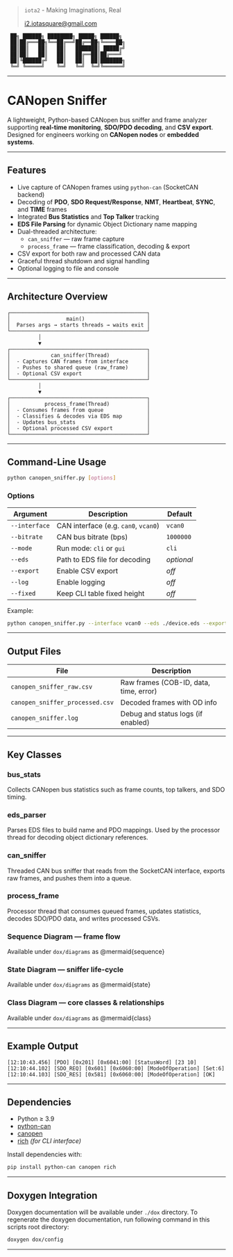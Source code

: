> `iota2` - Making Imaginations, Real
>
> <i2.iotasquare@gmail.com>


```
 ██╗ ██████╗ ████████╗ █████╗ ██████╗
 ██║██╔═══██╗╚══██╔══╝██╔══██╗╚════██╗
 ██║██║   ██║   ██║   ███████║ █████╔╝
 ██║██║   ██║   ██║   ██╔══██║██╔═══╝
 ██║╚██████╔╝   ██║   ██║  ██║███████╗
 ╚═╝ ╚═════╝    ╚═╝   ╚═╝  ╚═╝╚══════╝
```

---

# CANopen Sniffer

A lightweight, Python-based CANopen bus sniffer and frame analyzer supporting **real-time monitoring**, **SDO/PDO decoding**, and **CSV export**.
Designed for engineers working on **CANopen nodes** or **embedded systems**.

---

## Features

- Live capture of CANopen frames using `python-can` (SocketCAN backend)
- Decoding of **PDO**, **SDO Request/Response**, **NMT**, **Heartbeat**, **SYNC**, and **TIME** frames
- Integrated **Bus Statistics** and **Top Talker** tracking
- **EDS File Parsing** for dynamic Object Dictionary name mapping
- Dual-threaded architecture:
  - `can_sniffer` — raw frame capture
  - `process_frame` — frame classification, decoding & export
- CSV export for both raw and processed CAN data
- Graceful thread shutdown and signal handling
- Optional logging to file and console

---

## Architecture Overview

```
┌────────────────────────────────────────────┐
│                  main()                    │
│  Parses args → starts threads → waits exit │
└────────────────────────────────────────────┘
          │
          ▼
┌────────────────────────────────────────────┐
│             can_sniffer(Thread)            │
│  - Captures CAN frames from interface      │
│  - Pushes to shared queue (raw_frame)      │
│  - Optional CSV export                     │
└────────────────────────────────────────────┘
          │
          ▼
┌────────────────────────────────────────────┐
│           process_frame(Thread)            │
│  - Consumes frames from queue              │
│  - Classifies & decodes via EDS map        │
│  - Updates bus_stats                       │
│  - Optional processed CSV export           │
└────────────────────────────────────────────┘
```

---

## Command-Line Usage

```bash
python canopen_sniffer.py [options]
```

### Options

| Argument | Description | Default |
|-----------|--------------|----------|
| `--interface` | CAN interface (e.g. `can0`, `vcan0`) | `vcan0` |
| `--bitrate` | CAN bus bitrate (bps) | `1000000` |
| `--mode` | Run mode: `cli` or `gui` | `cli` |
| `--eds` | Path to EDS file for decoding | *optional* |
| `--export` | Enable CSV export | *off* |
| `--log` | Enable logging | *off* |
| `--fixed` | Keep CLI table fixed height | *off* |

Example:
```bash
python canopen_sniffer.py --interface vcan0 --eds ./device.eds --export --log
```

---

## Output Files

| File | Description |
|------|--------------|
| `canopen_sniffer_raw.csv` | Raw frames (COB-ID, data, time, error) |
| `canopen_sniffer_processed.csv` | Decoded frames with OD info |
| `canopen_sniffer.log` | Debug and status logs (if enabled) |

---

## Key Classes

### bus_stats
Collects CANopen bus statistics such as frame counts, top talkers, and SDO timing.

### eds_parser
Parses EDS files to build name and PDO mappings. Used by the processor thread for decoding object dictionary references.

### can_sniffer
Threaded CAN bus sniffer that reads from the SocketCAN interface, exports raw frames, and pushes them into a queue.

### process_frame
Processor thread that consumes queued frames, updates statistics, decodes SDO/PDO data, and writes processed CSVs.

### Sequence Diagram — frame flow

Available under `dox/diagrams` as @mermaid{sequence}

### State Diagram — sniffer life-cycle

Available under `dox/diagrams` as @mermaid{state}

### Class Diagram — core classes & relationships

Available under `dox/diagrams` as @mermaid{class}

---

## Example Output

```
[12:10:43.456] [PDO] [0x201] [0x6041:00] [StatusWord] [23 10]
[12:10:44.102] [SDO_REQ] [0x601] [0x6060:00] [ModeOfOperation] [Set:6]
[12:10:44.103] [SDO_RES] [0x581] [0x6060:00] [ModeOfOperation] [OK]
```

---

## Dependencies

- Python ≥ 3.9
- [python-can](https://pypi.org/project/python-can/)
- [canopen](https://pypi.org/project/canopen/)
- [rich](https://pypi.org/project/rich/) *(for CLI interface)*

Install dependencies with:

```bash
pip install python-can canopen rich
```

---

## Doxygen Integration

Doxygen documentation will be available under `./dox` directory.
To regenerate the doxygen documentation, run following command in this scripts root directory:

```bash
doxygen dox/config
```

---
